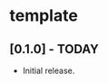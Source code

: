 <!-- [![template logo](https://template.zaba.app/img/logo.gif)](https://pub.dev/packages/template 'Click to goto the pub.dev listing') -->
# template

## **[0.1.0]** - TODAY
- Initial release.
